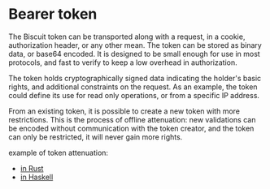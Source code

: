 # Bearer token

The Biscuit token can be transported along with a request, in a cookie, authorization header, or any other mean. The token can be stored as binary data, or base64 encoded. It is designed to be small enough for use in most protocols, and fast to verify to keep a low overhead in authorization.

The token holds cryptographically signed data indicating the holder's basic rights, and additional constraints on the request. As an example, the token could define its use for read only operations, or from a specific IP address.

From an existing token, it is possible to create a new token with more restrictions. This is the process of offline attenuation: new validations can be encoded without communication with the token creator, and the token can only be restricted, it will never gain more rights.

example of token attenuation:
- [in Rust](/docs/Usage/rust/#attenuate-a-token)
- [in Haskell](/docs/Usage/haskell/#attenuate-a-token)
